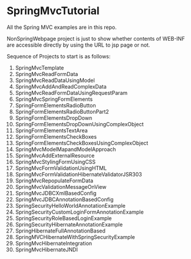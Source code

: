 # SpringMvcTutorial
All the Spring MVC examples are in this repo.

NonSpringWebpage project is just to show whether contents of WEB-INF are accessible directly by using the URL to jsp page or not.

Sequence of Projects to start is as follows:

1. SpringMvcTemplate
2. SpringMvcReadFormData
3. SpringMvcReadDataUsingModel
4. SpringMvcAddAndReadComplexData
5. SpringMvcReadFormDataUsingRequestParam
6. SpringMvcSpringFormElements
7. SpringFormElementsRadioButton
8. SpringFormElementsRadioButtonPart2
9. SpringFormElementsDropDown
10. SpringFormElementsDropDownUsingComplexObject
11. SpringFormElementsTextArea
12. SpringFormElementsCheckBoxes
13. SpringFormElementsCheckBoxesUsingComplexObject
14. SpringMvcModelMapandModelApproach
15. SpringMvcAddExternalResource
16. SpringMvcStylingFormUsingCSS
17. SpringMvcFormValidationUsingHTML
19. SpringMvcFormValidationHibernateValidatorJSR303
20. SpringMvcRepopulateFormData
21. SpringMvcValidationMessageOnView
22. SpringMvcJDBCXmlBasedConfig
23. SpringMvcJDBCAnnotationBasedConfig
24. SpringSecurityHelloWorldAnnotationExample
25. SpringSecurityCustomLoginFormAnnotationExample
26. SpringSecurityRoleBasedLoginExample
27. SpringSecurityHibernateAnnotationExample
28. SpringHibernateFullAnnotationBased
29. SpringMVCHibernateWithSpringSecurityExample
30. SpringMvcHibernateIntegration
30. SpringMvcHibernateJNDI